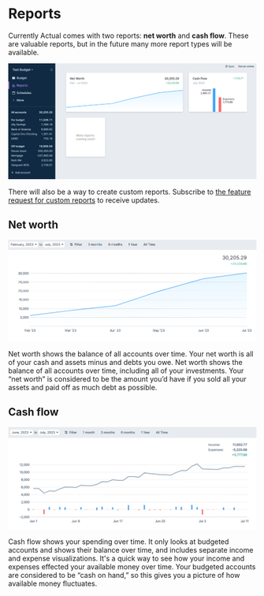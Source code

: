 # Reports

Currently Actual comes with two reports: **net worth** and **cash flow**. These are valuable reports, but in the future many more report types will be available.

![](/static/img/reports/reports-dashboard.png)

There will also be a way to create custom reports. Subscribe to [the feature request for custom reports](https://github.com/actualbudget/actual/issues/730) to receive updates.

## Net worth

![](/static/img/reports/net-worth.png)

Net worth shows the balance of all accounts over time. Your net worth is all of your cash and assets minus and debts you owe. Net worth shows the balance of all accounts over time, including all of your investments. Your “net worth” is considered to be the amount you’d have if you sold all your assets and paid off as much debt as possible.

## Cash flow

![](/static/img/reports/cash-flow.png)

Cash flow shows your spending over time. It only looks at budgeted accounts and shows their balance over time, and includes separate income and expense visualizations. It's a quick way to see how your income and expenses effected your available money over time. Your budgeted accounts are considered to be “cash on hand,” so this gives you a picture of how available money fluctuates.
